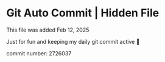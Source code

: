 # Git Auto Commit | Hidden File

This file was added Feb 12, 2025

Just for fun and keeping my daily git commit active 🤪

commit number: 2726037
